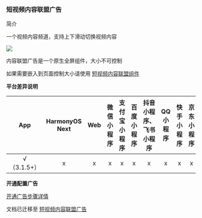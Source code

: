 ### 短视频内容联盟广告

简介

⼀个视频内容频道，支持上下滑动切换视频内容

![](https://qiniu-web-assets.dcloud.net.cn/unidoc/zh/ad-content-page.png)


内容联盟广告是一个原生全屏组件，大小不可控制

如果需要嵌入到页面控制大小请使用 [短视频内容联盟组件<ad-content-page />](https://uniapp.dcloud.net.cn/component/ad-content-page)

**平台差异说明**

|App|HarmonyOS Next|Web|微信小程序|支付宝小程序|百度小程序|抖音小程序、飞书小程序|QQ小程序|快手小程序|京东小程序|
|:-:|:-:|:-:|:-:|:-:|:-:|:-:|:-:|:-:|:-:|
|√（3.1.5+）|x|x|x|x|x|x|x|x|x|


**开通配置广告**

[开通广告步骤详情](https://uniapp.dcloud.net.cn/uni-ad/ad-open.html)


文档已迁移至 [短视频内容联盟广告](https://uniapp.dcloud.net.cn/uni-ad/ad-content-page.html)
